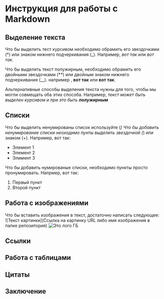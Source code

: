 # Инструкция для работы с Markdown

## Выделение текста
Что бы выделить тест курсивом необходимо обрамить его звездочками (*) или знаком нижнего подчеркивания (_). Например, *вот так* или _вот так_.

Что бы выделить текст полужирным, необходимо обрамить его двойными звездочками (**) или двойным знаком нижнего подчеркивания (__). например , **вот так** или __вот так__.

Альтернативные способы выделения текста нужны для того, чтобы мы могли совмещать оба этих способа. Например, _текст может быть выделен курсивом и при это быть **полужирным**_
## Списки

Что бы выделить ненумированы список используйте (*)
Что бы добавить ненумирование списки неоходимо пунты выделить звездочкой (*) или знаком (+). Например, вот так:
* Элемент 1
* Элемент 2
* Элимент 3

Что бы добавить нумированые списки, необходимо пункты просто пронумировать.
Напрмер, вот так:
1. Первый пункт
2. Второй пункт
## Работа с изображениями

Что бы вставить изображения в текст, достаточно написать следующее:
![Текст картинки](Ссылка на картинку URL либо имя изображения в папке репозитория)
![Это лого ГБ](geekbrains.png)
## Ссылки

## Работа с таблицами

## Цитаты

## Заключение